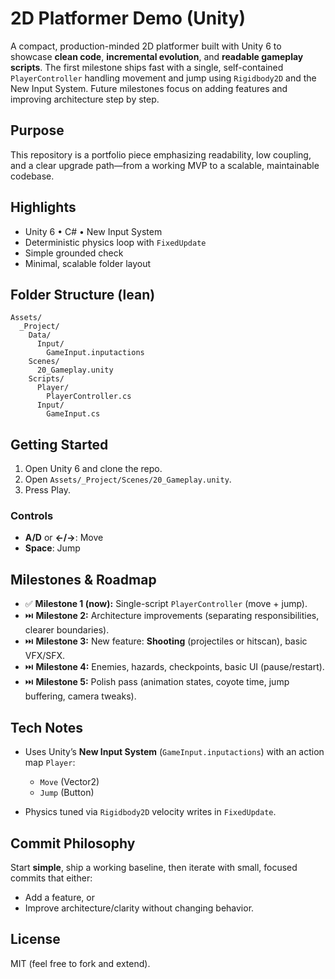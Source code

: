 # 2D Platformer Demo (Unity)

A compact, production-minded 2D platformer built with Unity 6 to showcase **clean code**, **incremental evolution**, and **readable gameplay scripts**. 
The first milestone ships fast with a single, self-contained `PlayerController` handling movement and jump using `Rigidbody2D` and the New Input System. 
Future milestones focus on adding features and improving architecture step by step.

## Purpose

This repository is a portfolio piece emphasizing readability, low coupling, and a clear upgrade path—from a working MVP to a scalable, maintainable codebase.

## Highlights

* Unity 6 • C# • New Input System
* Deterministic physics loop with `FixedUpdate`
* Simple grounded check
* Minimal, scalable folder layout

## Folder Structure (lean)

```
Assets/
  _Project/
    Data/
      Input/
        GameInput.inputactions
    Scenes/
      20_Gameplay.unity
    Scripts/
      Player/
        PlayerController.cs
      Input/
        GameInput.cs
```

## Getting Started

1. Open Unity 6 and clone the repo.
2. Open `Assets/_Project/Scenes/20_Gameplay.unity`.
3. Press Play.

### Controls

* **A/D** or **←/→**: Move
* **Space**: Jump

## Milestones & Roadmap

* ✅ **Milestone 1 (now):** Single-script `PlayerController` (move + jump).
* ⏭️ **Milestone 2:** Architecture improvements (separating responsibilities, clearer boundaries).
* ⏭️ **Milestone 3:** New feature: **Shooting** (projectiles or hitscan), basic VFX/SFX.
* ⏭️ **Milestone 4:** Enemies, hazards, checkpoints, basic UI (pause/restart).
* ⏭️ **Milestone 5:** Polish pass (animation states, coyote time, jump buffering, camera tweaks).

## Tech Notes

* Uses Unity’s **New Input System** (`GameInput.inputactions`) with an action map `Player`:

  * `Move` (Vector2)
  * `Jump` (Button)
* Physics tuned via `Rigidbody2D` velocity writes in `FixedUpdate`.

## Commit Philosophy

Start **simple**, ship a working baseline, then iterate with small, focused commits that either:

* Add a feature, or
* Improve architecture/clarity without changing behavior.

## License

MIT (feel free to fork and extend).
